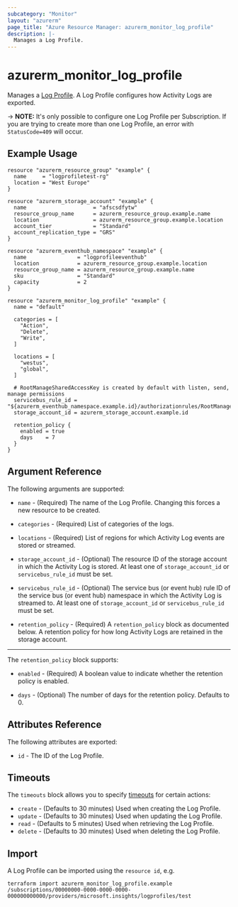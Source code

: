 ```yaml
---
subcategory: "Monitor"
layout: "azurerm"
page_title: "Azure Resource Manager: azurerm_monitor_log_profile"
description: |-
  Manages a Log Profile.
---
```


# azurerm_monitor_log_profile

Manages a [Log Profile](https://docs.microsoft.com/en-us/azure/monitoring-and-diagnostics/monitoring-overview-activity-logs#export-the-activity-log-with-a-log-profile). A Log Profile configures how Activity Logs are exported.

-> **NOTE:** It's only possible to configure one Log Profile per Subscription. If you are trying to create more than one Log Profile, an error with `StatusCode=409` will occur.

## Example Usage

```hcl
resource "azurerm_resource_group" "example" {
  name     = "logprofiletest-rg"
  location = "West Europe"
}

resource "azurerm_storage_account" "example" {
  name                     = "afscsdfytw"
  resource_group_name      = azurerm_resource_group.example.name
  location                 = azurerm_resource_group.example.location
  account_tier             = "Standard"
  account_replication_type = "GRS"
}

resource "azurerm_eventhub_namespace" "example" {
  name                = "logprofileeventhub"
  location            = azurerm_resource_group.example.location
  resource_group_name = azurerm_resource_group.example.name
  sku                 = "Standard"
  capacity            = 2
}

resource "azurerm_monitor_log_profile" "example" {
  name = "default"

  categories = [
    "Action",
    "Delete",
    "Write",
  ]

  locations = [
    "westus",
    "global",
  ]

  # RootManageSharedAccessKey is created by default with listen, send, manage permissions
  servicebus_rule_id = "${azurerm_eventhub_namespace.example.id}/authorizationrules/RootManageSharedAccessKey"
  storage_account_id = azurerm_storage_account.example.id

  retention_policy {
    enabled = true
    days    = 7
  }
}
```

## Argument Reference

The following arguments are supported:

* `name` - (Required) The name of the Log Profile. Changing this forces a
    new resource to be created.

* `categories` - (Required) List of categories of the logs.

* `locations` - (Required) List of regions for which Activity Log events are stored or streamed.

* `storage_account_id` - (Optional) The resource ID of the storage account in which the Activity Log is stored. At least one of `storage_account_id` or `servicebus_rule_id` must be set.

* `servicebus_rule_id` - (Optional) The service bus (or event hub) rule ID of the service bus (or event hub) namespace in which the Activity Log is streamed to. At least one of `storage_account_id` or `servicebus_rule_id` must be set.

* `retention_policy` - (Required) A `retention_policy` block as documented below. A retention policy for how long Activity Logs are retained in the storage account.

---

The `retention_policy` block supports:

* `enabled` - (Required) A boolean value to indicate whether the retention policy is enabled.

* `days` - (Optional) The number of days for the retention policy. Defaults to 0.

## Attributes Reference

The following attributes are exported:

* `id` - The ID of the Log Profile.

## Timeouts

The `timeouts` block allows you to specify [timeouts](https://www.terraform.io/docs/configuration/resources.html#timeouts) for certain actions:

* `create` - (Defaults to 30 minutes) Used when creating the Log Profile.
* `update` - (Defaults to 30 minutes) Used when updating the Log Profile.
* `read` - (Defaults to 5 minutes) Used when retrieving the Log Profile.
* `delete` - (Defaults to 30 minutes) Used when deleting the Log Profile.

## Import

A Log Profile can be imported using the `resource id`, e.g.

```shell
terraform import azurerm_monitor_log_profile.example /subscriptions/00000000-0000-0000-0000-000000000000/providers/microsoft.insights/logprofiles/test
```
